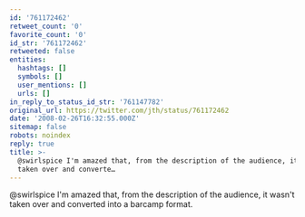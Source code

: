```yaml
---
id: '761172462'
retweet_count: '0'
favorite_count: '0'
id_str: '761172462'
retweeted: false
entities:
  hashtags: []
  symbols: []
  user_mentions: []
  urls: []
in_reply_to_status_id_str: '761147782'
original_url: https://twitter.com/jth/status/761172462
date: '2008-02-26T16:32:55.000Z'
sitemap: false
robots: noindex
reply: true
title: >-
  @swirlspice I'm amazed that, from the description of the audience, it wasn't
  taken over and converte…
---
```


@swirlspice I'm amazed that, from the description of the audience, it wasn't taken over and converted into a barcamp format.